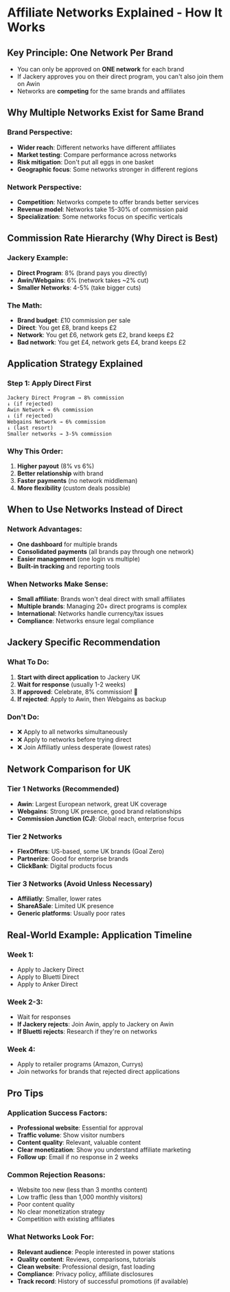 # Affiliate Networks Explained - How It Works

## **Key Principle: One Network Per Brand**
- You can only be approved on **ONE network** for each brand
- If Jackery approves you on their direct program, you can't also join them on Awin
- Networks are **competing** for the same brands and affiliates

## **Why Multiple Networks Exist for Same Brand**

### **Brand Perspective:**
- **Wider reach**: Different networks have different affiliates
- **Market testing**: Compare performance across networks
- **Risk mitigation**: Don't put all eggs in one basket
- **Geographic focus**: Some networks stronger in different regions

### **Network Perspective:**
- **Competition**: Networks compete to offer brands better services
- **Revenue model**: Networks take 15-30% of commission paid
- **Specialization**: Some networks focus on specific verticals

## **Commission Rate Hierarchy (Why Direct is Best)**

### **Jackery Example:**
- **Direct Program**: 8% (brand pays you directly)
- **Awin/Webgains**: 6% (network takes ~2% cut)
- **Smaller Networks**: 4-5% (take bigger cuts)

### **The Math:**
- **Brand budget**: £10 commission per sale
- **Direct**: You get £8, brand keeps £2
- **Network**: You get £6, network gets £2, brand keeps £2
- **Bad network**: You get £4, network gets £4, brand keeps £2

## **Application Strategy Explained**

### **Step 1: Apply Direct First**
```
Jackery Direct Program → 8% commission
↓ (if rejected)
Awin Network → 6% commission  
↓ (if rejected)
Webgains Network → 6% commission
↓ (last resort)
Smaller networks → 3-5% commission
```

### **Why This Order:**
1. **Higher payout** (8% vs 6%)
2. **Better relationship** with brand
3. **Faster payments** (no network middleman)
4. **More flexibility** (custom deals possible)

## **When to Use Networks Instead of Direct**

### **Network Advantages:**
- **One dashboard** for multiple brands
- **Consolidated payments** (all brands pay through one network)
- **Easier management** (one login vs multiple)
- **Built-in tracking** and reporting tools

### **When Networks Make Sense:**
- **Small affiliate**: Brands won't deal direct with small affiliates
- **Multiple brands**: Managing 20+ direct programs is complex
- **International**: Networks handle currency/tax issues
- **Compliance**: Networks ensure legal compliance

## **Jackery Specific Recommendation**

### **What To Do:**
1. **Start with direct application** to Jackery UK
2. **Wait for response** (usually 1-2 weeks)
3. **If approved**: Celebrate, 8% commission! 🎉
4. **If rejected**: Apply to Awin, then Webgains as backup

### **Don't Do:**
- ❌ Apply to all networks simultaneously
- ❌ Apply to networks before trying direct
- ❌ Join Affiliatly unless desperate (lowest rates)

## **Network Comparison for UK**

### **Tier 1 Networks (Recommended)**
- **Awin**: Largest European network, great UK coverage
- **Webgains**: Strong UK presence, good brand relationships
- **Commission Junction (CJ)**: Global reach, enterprise focus

### **Tier 2 Networks**
- **FlexOffers**: US-based, some UK brands (Goal Zero)
- **Partnerize**: Good for enterprise brands
- **ClickBank**: Digital products focus

### **Tier 3 Networks (Avoid Unless Necessary)**
- **Affiliatly**: Smaller, lower rates
- **ShareASale**: Limited UK presence
- **Generic platforms**: Usually poor rates

## **Real-World Example: Application Timeline**

### **Week 1:**
- Apply to Jackery Direct
- Apply to Bluetti Direct  
- Apply to Anker Direct

### **Week 2-3:**
- Wait for responses
- **If Jackery rejects**: Join Awin, apply to Jackery on Awin
- **If Bluetti rejects**: Research if they're on networks

### **Week 4:**
- Apply to retailer programs (Amazon, Currys)
- Join networks for brands that rejected direct applications

## **Pro Tips**

### **Application Success Factors:**
- **Professional website**: Essential for approval
- **Traffic volume**: Show visitor numbers
- **Content quality**: Relevant, valuable content
- **Clear monetization**: Show you understand affiliate marketing
- **Follow up**: Email if no response in 2 weeks

### **Common Rejection Reasons:**
- Website too new (less than 3 months content)
- Low traffic (less than 1,000 monthly visitors)
- Poor content quality
- No clear monetization strategy
- Competition with existing affiliates

### **What Networks Look For:**
- **Relevant audience**: People interested in power stations
- **Quality content**: Reviews, comparisons, tutorials
- **Clean website**: Professional design, fast loading
- **Compliance**: Privacy policy, affiliate disclosures
- **Track record**: History of successful promotions (if available)